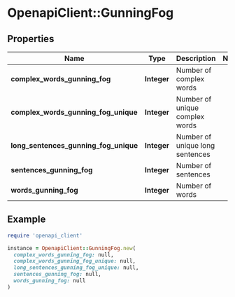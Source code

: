 # OpenapiClient::GunningFog

## Properties

| Name | Type | Description | Notes |
| ---- | ---- | ----------- | ----- |
| **complex_words_gunning_fog** | **Integer** | Number of complex words |  |
| **complex_words_gunning_fog_unique** | **Integer** | Number of unique complex words |  |
| **long_sentences_gunning_fog_unique** | **Integer** | Number of unique long sentences |  |
| **sentences_gunning_fog** | **Integer** | Number of sentences |  |
| **words_gunning_fog** | **Integer** | Number of words |  |

## Example

```ruby
require 'openapi_client'

instance = OpenapiClient::GunningFog.new(
  complex_words_gunning_fog: null,
  complex_words_gunning_fog_unique: null,
  long_sentences_gunning_fog_unique: null,
  sentences_gunning_fog: null,
  words_gunning_fog: null
)
```

